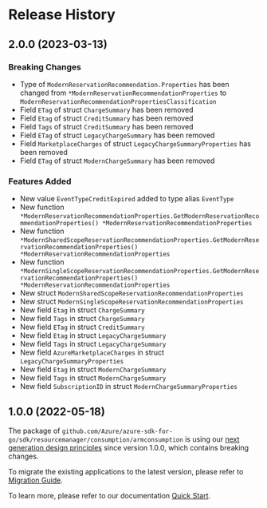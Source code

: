# Release History

## 2.0.0 (2023-03-13)
### Breaking Changes

- Type of `ModernReservationRecommendation.Properties` has been changed from `*ModernReservationRecommendationProperties` to `ModernReservationRecommendationPropertiesClassification`
- Field `ETag` of struct `ChargeSummary` has been removed
- Field `Etag` of struct `CreditSummary` has been removed
- Field `Tags` of struct `CreditSummary` has been removed
- Field `ETag` of struct `LegacyChargeSummary` has been removed
- Field `MarketplaceCharges` of struct `LegacyChargeSummaryProperties` has been removed
- Field `ETag` of struct `ModernChargeSummary` has been removed

### Features Added

- New value `EventTypeCreditExpired` added to type alias `EventType`
- New function `*ModernReservationRecommendationProperties.GetModernReservationRecommendationProperties() *ModernReservationRecommendationProperties`
- New function `*ModernSharedScopeReservationRecommendationProperties.GetModernReservationRecommendationProperties() *ModernReservationRecommendationProperties`
- New function `*ModernSingleScopeReservationRecommendationProperties.GetModernReservationRecommendationProperties() *ModernReservationRecommendationProperties`
- New struct `ModernSharedScopeReservationRecommendationProperties`
- New struct `ModernSingleScopeReservationRecommendationProperties`
- New field `Etag` in struct `ChargeSummary`
- New field `Tags` in struct `ChargeSummary`
- New field `ETag` in struct `CreditSummary`
- New field `Etag` in struct `LegacyChargeSummary`
- New field `Tags` in struct `LegacyChargeSummary`
- New field `AzureMarketplaceCharges` in struct `LegacyChargeSummaryProperties`
- New field `Etag` in struct `ModernChargeSummary`
- New field `Tags` in struct `ModernChargeSummary`
- New field `SubscriptionID` in struct `ModernChargeSummaryProperties`


## 1.0.0 (2022-05-18)

The package of `github.com/Azure/azure-sdk-for-go/sdk/resourcemanager/consumption/armconsumption` is using our [next generation design principles](https://azure.github.io/azure-sdk/general_introduction.html) since version 1.0.0, which contains breaking changes.

To migrate the existing applications to the latest version, please refer to [Migration Guide](https://aka.ms/azsdk/go/mgmt/migration).

To learn more, please refer to our documentation [Quick Start](https://aka.ms/azsdk/go/mgmt).